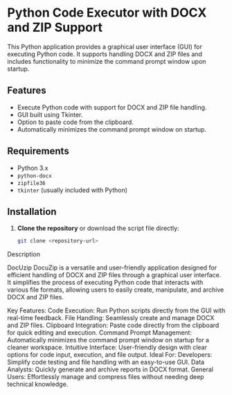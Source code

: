 # Python Code Executor with DOCX and ZIP Support

This Python application provides a graphical user interface (GUI) for executing Python code. It supports handling DOCX and ZIP files and includes functionality to minimize the command prompt window upon startup.

## Features

- Execute Python code with support for DOCX and ZIP file handling.
- GUI built using Tkinter.
- Option to paste code from the clipboard.
- Automatically minimizes the command prompt window on startup.

## Requirements

- Python 3.x
- `python-docx`
- `zipfile36`
- `tkinter` (usually included with Python)

## Installation

1. **Clone the repository** or download the script file directly:

   ```bash
   git clone <repository-url>


Description

DocUzip
DocuZip is a versatile and user-friendly application designed for efficient handling of DOCX and ZIP files through a graphical user interface. It simplifies the process of executing Python code that interacts with various file formats, allowing users to easily create, manipulate, and archive DOCX and ZIP files.

Key Features:
 Code Execution: Run Python scripts directly from the GUI with real-time feedback.
 File Handling: Seamlessly create and manage DOCX and ZIP files.
 Clipboard Integration: Paste code directly from the clipboard for quick editing and execution.
 Command Prompt Management: Automatically minimizes the command prompt window on startup for a cleaner workspace.
Intuitive Interface: User-friendly design with clear options for code input, execution, and file output.
Ideal For:
 Developers: Simplify code testing and file handling with an easy-to-use GUI.
 Data Analysts: Quickly generate and archive reports in DOCX format.
 General Users: Effortlessly manage and compress files without needing deep technical knowledge.
